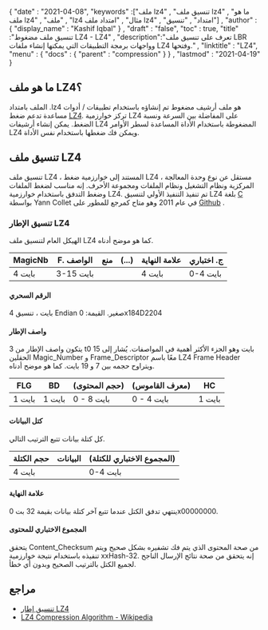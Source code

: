 {
  "date" : "2021-04-08",
  "keywords" :["ملف lz4" , "تنسيق ملف lz4" , "ما هو ملف lz4" , "ملف" , "lz4 مثال" , "امتداد ملف lz4" , "امتداد" , "تنسيق"] ,
  "author" : {
    "display_name" : "Kashif Iqbal"
} ,
  "draft" : "false",
  "toc" : true,
  "title" :"تنسيق ملف مضغوط LZ4 - LZ4" ,
  "description":"تعرف على تنسيق ملف LBR وواجهات برمجة التطبيقات التي يمكنها إنشاء ملفات LZ4 وفتحها." ,
  "linktitle" : "LZ4",
  "menu" : {
    "docs" : {
      "parent" : "compression"
}
} ,
  "lastmod" : "2021-04-19"
}

## ما هو ملف LZ4؟

الملف بامتداد .lz4 هو ملف أرشيف مضغوط تم إنشاؤه باستخدام تطبيقات / أدوات مساعدة تدعم ضغط [LZ4](https://en.wikipedia.org/wiki/LZ4_(compression_algorithm)). تركز خوارزمية LZ4 على المفاضلة بين السرعة ونسبة الضغط. يمكن إنشاء أرشيفات LZ4 المضغوطة باستخدام الأداة المساعدة لسطر الأوامر LZ4 ويمكن فك ضغطها باستخدام نفس الأداة.

## تنسيق ملف LZ4

تنسيق ملف LZ4 ، المستند إلى خوارزمية ضغط LZ4 ، مستقل عن نوع وحدة المعالجة المركزية ونظام التشغيل ونظام الملفات ومجموعة الأحرف. إنه مناسب لضغط الملفات وضغط التدفق باستخدام خوارزمية LZ4. تم تنفيذ التنفيذ الأولي لتنسيق LZ4 بلغة [C](/ar/programming/c/) بواسطة Yann Collet في عام 2011 وهو متاح كمرجع للمطور على [Github](https://github.com/lz4/lz4) .

### تنسيق الإطار LZ4

الهيكل العام لتنسيق ملف LZ4 كما هو موضح أدناه.

| MagicNb | F. الواصف | منع | (...) | علامة النهاية | ج. اختباري |
---|---|---|---|---|---|
| 4 بايت | 3-15 بايت ||| 4 بايت | 0-4 بايت |

#### الرقم السحري

4 بايت ، تنسيق Endian صغير. القيمة: 0x184D2204

#### واصف الإطار

يتكون واصف الإطار من 3 t0 15 بايت وهو الجزء الأكثر أهمية في المواصفات. يُشار إلى الحقلين Magic_Number و Frame_Descriptor معًا باسم LZ4 Frame Header ويتراوح حجمه بين 7 و 19 بايت. كما هو موضح أدناه.

| FLG | BD | (حجم المحتوى) | (معرف القاموس) | HC |
---|---|---|---|---|
| 1 بايت | 1 بايت | 0 - 8 بايت | 0 - 4 بايت | 1 بايت |

#### كتل البيانات

كل كتلة بيانات تتبع الترتيب التالي.

| حجم الكتلة | البيانات | (المجموع الاختباري للكتلة) |
---|---|---|
| 4 بايت | | 0-4 بايت |

#### علامة النهاية

ينتهي تدفق الكتل عندما تتبع آخر كتلة بيانات بقيمة 32 بت 0x00000000.

#### المجموع الاختباري للمحتوى

يتحقق Content_Checksum من صحة المحتوى الذي يتم فك تشفيره بشكل صحيح ويتم تنفيذه باستخدام نتيجة خوارزمية xxHash-32. إنه يتحقق من صحة نتائج الإرسال الناجح لجميع الكتل بالترتيب الصحيح وبدون أي خطأ.

## مراجع

* [تنسيق إطار LZ4](https://github.com/lz4/lz4/blob/dev/doc/lz4_Frame_format.md)
* [LZ4 Compression Algorithm - Wikipedia](https://en.wikipedia.org/wiki/LZ4_(compression_algorithm))

